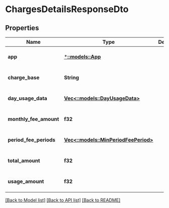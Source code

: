 # ChargesDetailsResponseDto

## Properties
| Name                   | Type                                                           | Description | Notes                        |
| ---------------------- | -------------------------------------------------------------- | ----------- | ---------------------------- |
| **app**                | [***::models::App**](App.md)                                   |             | [optional] [default to null] |
| **charge_base**        | **String**                                                     |             | [optional] [default to null] |
| **day_usage_data**     | [**Vec<::models::DayUsageData>**](DayUsageData.md)             |             | [optional] [default to null] |
| **monthly_fee_amount** | **f32**                                                        |             | [optional] [default to null] |
| **period_fee_periods** | [**Vec<::models::MinPeriodFeePeriod>**](MinPeriodFeePeriod.md) |             | [optional] [default to null] |
| **total_amount**       | **f32**                                                        |             | [optional] [default to null] |
| **usage_amount**       | **f32**                                                        |             | [optional] [default to null] |

[[Back to Model list]](../README.md#documentation-for-models) [[Back to API list]](../README.md#documentation-for-api-endpoints) [[Back to README]](../README.md)
